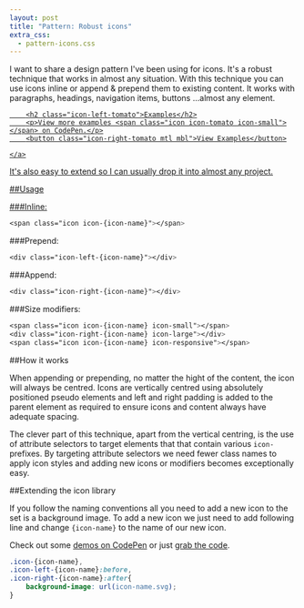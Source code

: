 ```yaml
---
layout: post
title: "Pattern: Robust icons"
extra_css:
  - pattern-icons.css
---
```


I want to share a design pattern I've been using for icons. It's a robust technique that works in almost any situation. With this technique you can use icons inline or append &amp; prepend them to existing content. It works with paragraphs, headings, navigation items, buttons &hellip;almost any element.

<div class="robust-icon-container">
	<a class="robust-icon-examples icon-right-tomato icon-large" href="http://codepen.io/MadeByMike/pen/xGoMMw?editors=010">

		<h2 class="icon-left-tomato">Examples</h2>
		<p>View more examples <span class="icon icon-tomato icon-small"></span> on CodePen.</p>
		<button class="icon-right-tomato mtl mbl">View Examples</button>

	</a>
</div>

It's also easy to extend so I can usually drop it into almost any project.

##Usage

###Inline:

```css
<span class="icon icon-{icon-name}"></span>
```

###Prepend:

```css
<div class="icon-left-{icon-name}"></div>
```

###Append:

```css
<div class="icon-right-{icon-name}"></div>
```

###Size modifiers:

```css
<span class="icon icon-{icon-name} icon-small"></span>
<div class="icon-right-{icon-name} icon-large"></div>
<span class="icon icon-{icon-name} icon-responsive"></span>
```

##How it works

When appending or prepending, no matter the hight of the content, the icon will always be centred. Icons are vertically centred using absolutely positioned pseudo elements and left and right padding is added to the parent element as required to ensure icons and content always have adequate spacing.

The clever part of this technique, apart from the vertical centring, is the use of attribute selectors to target elements that that contain various `icon-` prefixes. By targeting attribute selectors we need fewer class names to apply icon styles and adding new icons or modifiers becomes exceptionally easy.

##Extending the icon library

If you follow the naming conventions all you need to add a new icon to the set is a background image. To add a new icon we just need to add following line and change `{icon-name}` to the name of our new icon.

Check out some <a href="http://codepen.io/MadeByMike/pen/xGoMMw?editors=010">demos on CodePen</a> or just <a href="https://gist.github.com/MadeByMike/b15aac18adc6a664efa4">grab the code</a>.

```css
.icon-{icon-name},
.icon-left-{icon-name}:before,
.icon-right-{icon-name}:after{
	background-image: url(icon-name.svg);
}
```







